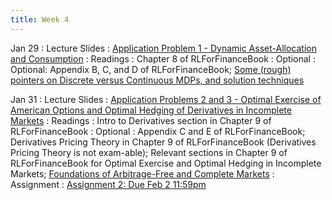 ```yaml
---
title: Week 4
---
```



Jan 29
: Lecture Slides
  : [Application Problem 1 - Dynamic Asset-Allocation and Consumption](https://github.com/coverdrive/technical-documents/blob/master/finance/cme241/Tour-AssetAlloc.pdf)
: Readings
  : Chapter 8 of RLForFinanceBook
: Optional
  : Optional: Appendix B, C, and D of RLForFinanceBook; 
[Some (rough) pointers on Discrete versus Continuous MDPs, and solution techniques](https://github.com/coverdrive/technical-documents/blob/master/finance/cme241/DiscreteVSContinuous.pdf)

Jan 31
: Lecture Slides
  : [Application Problems 2 and 3 - Optimal Exercise of American Options and Optimal Hedging of Derivatives in Incomplete Markets](https://github.com/coverdrive/technical-documents/blob/master/finance/cme241/Tour-Deriv.pdf)
: Readings
  : Intro to Derivatives section in Chapter 9 of RLForFinanceBook
: Optional
  : Appendix C and E of RLForFinanceBook; Derivatives Pricing Theory in Chapter 9 of RLForFinanceBook (Derivatives Pricing Theory is not exam-able); Relevant sections in Chapter 9 of RLForFinanceBook for Optimal Exercise and Optimal Hedging in Incomplete Markets; [Foundations of Arbitrage-Free and Complete Markets](https://github.com/coverdrive/technical-documents/blob/master/finance/ArbitrageCompleteness.pdf)
: Assignment
  : [Assignment 2: Due Feb 2 11:59pm](https://github.com/coverdrive/technical-documents/blob/master/finance/cme241/assignments/Winter2025/assignment2.ipynb)
